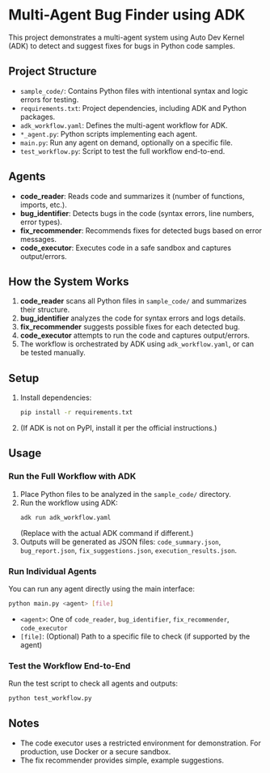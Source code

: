 # Multi-Agent Bug Finder using ADK

This project demonstrates a multi-agent system using Auto Dev Kernel (ADK) to detect and suggest fixes for bugs in Python code samples.

## Project Structure
- `sample_code/`: Contains Python files with intentional syntax and logic errors for testing.
- `requirements.txt`: Project dependencies, including ADK and Python packages.
- `adk_workflow.yaml`: Defines the multi-agent workflow for ADK.
- `*_agent.py`: Python scripts implementing each agent.
- `main.py`: Run any agent on demand, optionally on a specific file.
- `test_workflow.py`: Script to test the full workflow end-to-end.

## Agents
- **code_reader**: Reads code and summarizes it (number of functions, imports, etc.).
- **bug_identifier**: Detects bugs in the code (syntax errors, line numbers, error types).
- **fix_recommender**: Recommends fixes for detected bugs based on error messages.
- **code_executor**: Executes code in a safe sandbox and captures output/errors.

## How the System Works
1. **code_reader** scans all Python files in `sample_code/` and summarizes their structure.
2. **bug_identifier** analyzes the code for syntax errors and logs details.
3. **fix_recommender** suggests possible fixes for each detected bug.
4. **code_executor** attempts to run the code and captures output/errors.
5. The workflow is orchestrated by ADK using `adk_workflow.yaml`, or can be tested manually.

## Setup
1. Install dependencies:
   ```bash
   pip install -r requirements.txt
   ```
2. (If ADK is not on PyPI, install it per the official instructions.)

## Usage
### Run the Full Workflow with ADK
1. Place Python files to be analyzed in the `sample_code/` directory.
2. Run the workflow using ADK:
   ```bash
   adk run adk_workflow.yaml
   ```
   (Replace with the actual ADK command if different.)
3. Outputs will be generated as JSON files: `code_summary.json`, `bug_report.json`, `fix_suggestions.json`, `execution_results.json`.

### Run Individual Agents
You can run any agent directly using the main interface:
```bash
python main.py <agent> [file]
```
- `<agent>`: One of `code_reader`, `bug_identifier`, `fix_recommender`, `code_executor`
- `[file]`: (Optional) Path to a specific file to check (if supported by the agent)

### Test the Workflow End-to-End
Run the test script to check all agents and outputs:
```bash
python test_workflow.py
```

## Notes
- The code executor uses a restricted environment for demonstration. For production, use Docker or a secure sandbox.
- The fix recommender provides simple, example suggestions. 